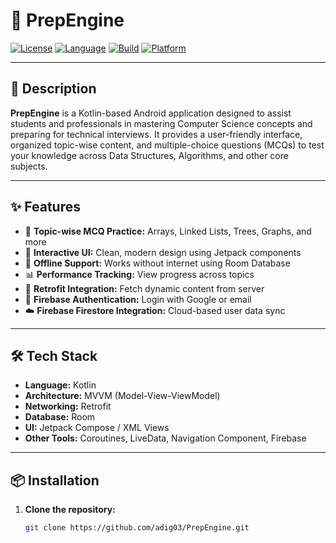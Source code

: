 # 🚀 PrepEngine

[![License](https://img.shields.io/badge/License-MIT-blue.svg)](https://opensource.org/licenses/MIT)
[![Language](https://img.shields.io/badge/Language-Kotlin-orange.svg)](https://kotlinlang.org/)
[![Build](https://img.shields.io/badge/Build-Passing-brightgreen.svg)]()
[![Platform](https://img.shields.io/badge/Platform-Android-blue.svg)]()

---

## 📘 Description

**PrepEngine** is a Kotlin-based Android application designed to assist students and professionals in mastering Computer Science concepts and preparing for technical interviews. It provides a user-friendly interface, organized topic-wise content, and multiple-choice questions (MCQs) to test your knowledge across Data Structures, Algorithms, and other core subjects.

---

## ✨ Features

- 🧠 **Topic-wise MCQ Practice:** Arrays, Linked Lists, Trees, Graphs, and more  
- 🎯 **Interactive UI:** Clean, modern design using Jetpack components  
- 🔄 **Offline Support:** Works without internet using Room Database  
- 📊 **Performance Tracking:** View progress across topics  
- 📡 **Retrofit Integration:** Fetch dynamic content from server  
- 🔐 **Firebase Authentication:** Login with Google or email  
- ☁️ **Firebase Firestore Integration:** Cloud-based user data sync  

---

## 🛠️ Tech Stack

- **Language:** Kotlin  
- **Architecture:** MVVM (Model-View-ViewModel)  
- **Networking:** Retrofit  
- **Database:** Room  
- **UI:** Jetpack Compose / XML Views  
- **Other Tools:** Coroutines, LiveData, Navigation Component, Firebase

---

## 📦 Installation

1. **Clone the repository:**
   ```bash
   git clone https://github.com/adig03/PrepEngine.git

